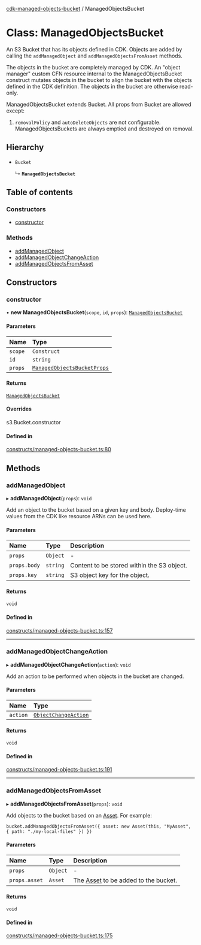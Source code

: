 [cdk-managed-objects-bucket](../index.md) / ManagedObjectsBucket

# Class: ManagedObjectsBucket

An S3 Bucket that has its objects defined in CDK. Objects are added by calling the
`addManagedObject` and `addManagedObjectsFromAsset` methods.

The objects in the bucket are completely managed by CDK. An "object manager" custom CFN
resource internal to the ManagedObjectsBucket construct mutates objects in the bucket
to align the bucket with the objects defined in the CDK definition. The objects in the
bucket are otherwise read-only.

ManagedObjectsBucket extends Bucket. All props from Bucket are allowed except:

1. `removalPolicy` and `autoDeleteObjects` are not configurable. ManagedObjectsBuckets are
always emptied and destroyed on removal.

## Hierarchy

- `Bucket`

  ↳ **`ManagedObjectsBucket`**

## Table of contents

### Constructors

- [constructor](ManagedObjectsBucket.md#constructor)

### Methods

- [addManagedObject](ManagedObjectsBucket.md#addmanagedobject)
- [addManagedObjectChangeAction](ManagedObjectsBucket.md#addmanagedobjectchangeaction)
- [addManagedObjectsFromAsset](ManagedObjectsBucket.md#addmanagedobjectsfromasset)

## Constructors

### constructor

• **new ManagedObjectsBucket**(`scope`, `id`, `props`): [`ManagedObjectsBucket`](ManagedObjectsBucket.md)

#### Parameters

| Name | Type |
| :------ | :------ |
| `scope` | `Construct` |
| `id` | `string` |
| `props` | [`ManagedObjectsBucketProps`](../index.md#managedobjectsbucketprops) |

#### Returns

[`ManagedObjectsBucket`](ManagedObjectsBucket.md)

#### Overrides

s3.Bucket.constructor

#### Defined in

[constructs/managed-objects-bucket.ts:80](https://github.com/paulbarmstrong/cdk-managed-objects-bucket/blob/main/lib/constructs/managed-objects-bucket.ts#L80)

## Methods

### addManagedObject

▸ **addManagedObject**(`props`): `void`

Add an object to the bucket based on a given key and body. Deploy-time values from the CDK
like resource ARNs can be used here.

#### Parameters

| Name | Type | Description |
| :------ | :------ | :------ |
| `props` | `Object` | - |
| `props.body` | `string` | Content to be stored within the S3 object. |
| `props.key` | `string` | S3 object key for the object. |

#### Returns

`void`

#### Defined in

[constructs/managed-objects-bucket.ts:157](https://github.com/paulbarmstrong/cdk-managed-objects-bucket/blob/main/lib/constructs/managed-objects-bucket.ts#L157)

___

### addManagedObjectChangeAction

▸ **addManagedObjectChangeAction**(`action`): `void`

Add an action to be performed when objects in the bucket are changed.

#### Parameters

| Name | Type |
| :------ | :------ |
| `action` | [`ObjectChangeAction`](ObjectChangeAction.md) |

#### Returns

`void`

#### Defined in

[constructs/managed-objects-bucket.ts:191](https://github.com/paulbarmstrong/cdk-managed-objects-bucket/blob/main/lib/constructs/managed-objects-bucket.ts#L191)

___

### addManagedObjectsFromAsset

▸ **addManagedObjectsFromAsset**(`props`): `void`

Add objects to the bucket based on an [Asset](
https://docs.aws.amazon.com/cdk/api/v2/docs/aws-cdk-lib.aws_s3_assets-readme.html).
For example:

`bucket.addManagedObjectsFromAsset({ asset: new Asset(this, "MyAsset", { path: "./my-local-files" }) })`

#### Parameters

| Name | Type | Description |
| :------ | :------ | :------ |
| `props` | `Object` | - |
| `props.asset` | `Asset` | The [Asset](https://docs.aws.amazon.com/cdk/api/v2/docs/aws-cdk-lib.aws_s3_assets-readme.html ) to be added to the bucket. |

#### Returns

`void`

#### Defined in

[constructs/managed-objects-bucket.ts:175](https://github.com/paulbarmstrong/cdk-managed-objects-bucket/blob/main/lib/constructs/managed-objects-bucket.ts#L175)
